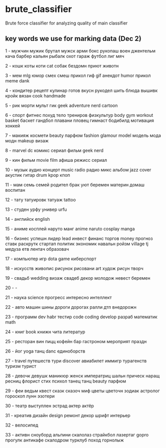 # brute_classifier
Brute force classifier for analyzing quality of main classifier

## key words we use for marking data (Dec 2)
1 - мужчин мужик брутал мужск арми бокс рукопаш воен джентельм кача барбер кальян рыбалк охот гараж футбол лиг мяч

2 - кошк коты коти cat собак бездомн приют животн

3 - мем mlg юмор смех смеш прикол гиф gif анекдот humor прикол meme dank

4 - кондитер рецепт кулинар готов вкусн рукодел шить блюда вышивк кройк вязан cook handmade

5 - рик морти мульт гик geek adventure nerd cartoon

6 - спорт фитнес похуд тело трениров физкультур body gym workout basket баскет гандбол плавани пловец гимнаст бодибилд мотивация хоккей

7 - макияж космети beauty парфюм fashion glamour model модель мода модн makeup визаж

8 - marvel dc комикс сериал фильм geek nerd

9 - кин фильм movie film афиша режисс сериал

10 - музык аудио концерт music radio радио микс альбом jazz cover акустик гитар drum kpop кпоп

11 - мам семь семей родител брак уют беремен материн домаш воспитан

12 - тату татуировк татуаж tattoo

13 - студен урфу универ urfu

14 - английск english

15 - аниме косплей наруто манг anime naruto cosplay manga

16 - бизнес успешн лидер lead инвест финанс торгов money прогноз ставк раскрутк стартап политик экономик навальн ройзм village tj медуза етв лентач образовач

17 - компьютер игр dota game киберспорт

18 - искусств живопис рисунок рисовани art худож рисун творч

19 - свадьб wedding визаж свадеб декор молодож невест беремен

20 - -

21 - наука science прогресс интересно интеллект

22 - авто машин шины дороги дорогах ралли дтп внедорожн

23 - программ dev habr тестир code coding develop разраб математик math

24 - книг book книжн чита литератур

25 - ресторан вин пицц кофейн бар гастроном мероприят праздн

26 - йог yoga танц danc единоборств

27 - travel путешеств тури discover авиабилет иммигр турагенств туризм турист

28 - девочк девушк маникюр женск императриц шальн прическ наращ ресниц флорист стих психол танец танц beauty парфюм

29 - феи ведьм квест сказк сказоч миф цветы цветочн зодиак астролог гороскоп лунн эзотери

30 - театр выступлен эстрад актер актёр

31 - креатив дизайн design ремонт декор шрифт интерьер

32 - велосипед

33 - активн сноуборд альпини скалолаз страйкбол лазертаг gopro прогулк антикафе скалодром турклуб поход горнолыж
